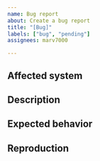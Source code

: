 ```yaml
---
name: Bug report
about: Create a bug report
title: "[Bug]"
labels: ["bug", "pending"]
assignees: marv7000

---
```


## **Affected system**
<!-- Which system is this bug related to? 
Use the path to the related directory, e.g. kernel/arch/x86 -->


## **Description**
<!-- Describe the bug -->


## **Expected behavior**
<!-- A clear and concise description of what you expected to happen. -->


## **Reproduction**
<!-- Steps to reproduce the behavior. Also include the config options needed to trigger it. -->
